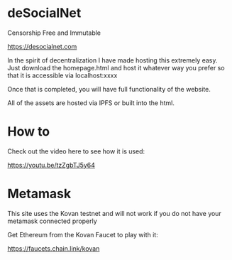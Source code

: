 # deSocialNet
Censorship Free and Immutable

https://desocialnet.com

In the spirit of decentralization I have made hosting this extremely easy. Just download the homepage.html and host it whatever way you prefer so that it is accessible via localhost:xxxx


Once that is completed, you will have full functionality of the website. 

All of the assets are hosted via IPFS or built into the html.

# How to
Check out the video here to see how it is used:

https://youtu.be/tzZgbTJ5y64

# Metamask

This site uses the Kovan testnet and will not work if you do not have your metamask connected properly

Get Ethereum from the Kovan Faucet to play with it:

https://faucets.chain.link/kovan
